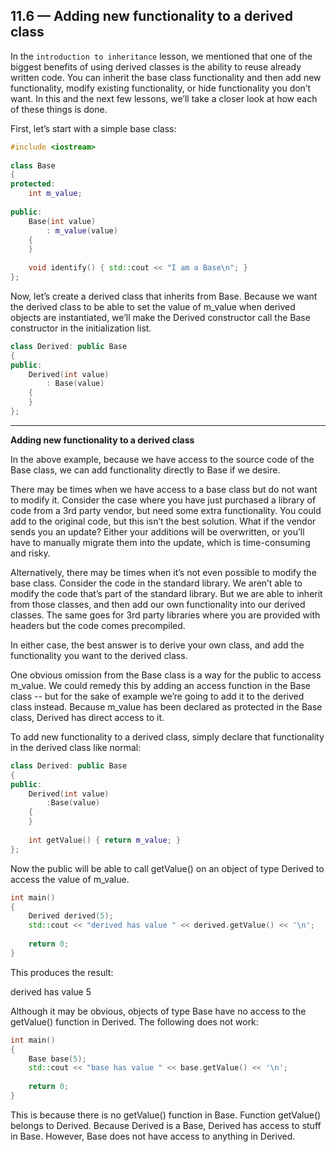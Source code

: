 ## 11.6 — Adding new functionality to a derived class

In the `introduction to inheritance` lesson, we mentioned that one of the biggest benefits of using derived classes is the ability to reuse already written code. 
You can inherit the base class functionality and then add new functionality, modify existing functionality, or hide functionality you don’t want. In this and the next few lessons, we’ll take a closer look at how each of these things is done.

First, let’s start with a simple base class:

```c++
#include <iostream>
 
class Base
{
protected:
    int m_value;
 
public:
    Base(int value)
        : m_value(value)
    {
    }
 
    void identify() { std::cout << "I am a Base\n"; }
};
```

Now, let’s create a derived class that inherits from Base. Because we want the derived class to be able to set the value of m_value when derived objects are instantiated, we’ll make the Derived constructor call the Base constructor in the initialization list.

```c++
class Derived: public Base
{
public:
    Derived(int value)
        : Base(value)
    {
    }
};
```

---

**Adding new functionality to a derived class**

In the above example, because we have access to the source code of the Base class, we can add functionality directly to Base if we desire.

There may be times when we have access to a base class but do not want to modify it. Consider the case where you have just purchased a library of code from a 3rd party vendor, but need some extra functionality. You could add to the original code, but this isn’t the best solution. What if the vendor sends you an update? Either your additions will be overwritten, or you’ll have to manually migrate them into the update, which is time-consuming and risky.

Alternatively, there may be times when it’s not even possible to modify the base class. Consider the code in the standard library. We aren’t able to modify the code that’s part of the standard library. But we are able to inherit from those classes, and then add our own functionality into our derived classes. The same goes for 3rd party libraries where you are provided with headers but the code comes precompiled.

In either case, the best answer is to derive your own class, and add the functionality you want to the derived class.

One obvious omission from the Base class is a way for the public to access m_value. We could remedy this by adding an access function in the Base class -- but for the sake of example we’re going to add it to the derived class instead. Because m_value has been declared as protected in the Base class, Derived has direct access to it.

To add new functionality to a derived class, simply declare that functionality in the derived class like normal:

```c++
class Derived: public Base
{
public:
    Derived(int value)
        :Base(value)
    {
    }
 
    int getValue() { return m_value; }
};
```

Now the public will be able to call getValue() on an object of type Derived to access the value of m_value.

```c++
int main()
{
    Derived derived(5);
    std::cout << "derived has value " << derived.getValue() << '\n';
 
    return 0;
}
```

This produces the result:

derived has value 5


Although it may be obvious, objects of type Base have no access to the getValue() function in Derived. The following does not work:

```c++
int main()
{
    Base base(5);
    std::cout << "base has value " << base.getValue() << '\n';
 
    return 0;
}
```

This is because there is no getValue() function in Base. Function getValue() belongs to Derived. Because Derived is a Base, Derived has access to stuff in Base. However, Base does not have access to anything in Derived.










